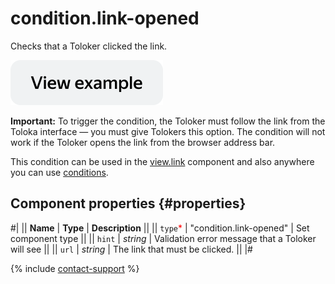 # condition.link-opened

Checks that a Toloker clicked the link.

[![View example in the sandbox](../_images/buttons/view-example.svg)](https://ya.cc/t/ult2m5XH3xPQFX)

**Important:** To trigger the condition, the Toloker must follow the link from the Toloka interface — you must give Tolokers this option. The condition will not work if the Toloker opens the link from the browser address bar.

This condition can be used in the [view.link](view.link.md) component and also anywhere you can use [conditions](conditions.md).

## Component properties {#properties}

#|
|| **Name** | **Type** | **Description** ||
|| `type`<span style="color: red">\*</span> | "condition.link-opened" | Set component type ||
|| `hint` | _string_ | Validation error message that a Toloker will see ||
|| `url` | _string_ | The link that must be clicked. ||
|#

{% include [contact-support](../_includes/contact-support.md) %}
